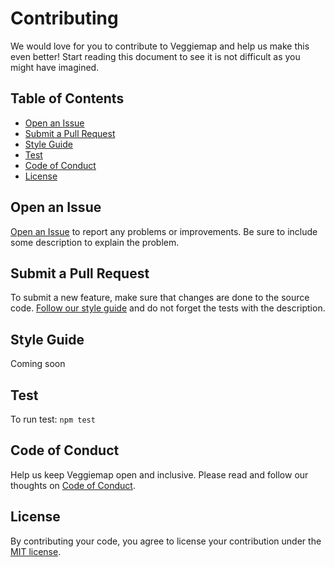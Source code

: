 # Contributing

We would love for you to contribute to Veggiemap and help us make this even better! Start reading this document to see it is not difficult as you might have imagined.


## Table of Contents

- [Open an Issue](#open-an-issue)
- [Submit a Pull Request](#submit-a-pull-request)
- [Style Guide](#style-guide)
- [Test](#test)
- [Code of Conduct](#code-of-conduct)
- [License](#license)


## Open an Issue

[Open an Issue](https://github.com/starkland/veggiemap/issues/new) to report any problems or improvements. Be sure to include some description to explain the problem.


## Submit a Pull Request

To submit a new feature, make sure that changes are done to the source code. [Follow our style guide](https://github.com/starkland/veggiemap/blob/master/.github/contributing.md#style-guide) and do not forget the tests with the description.


## Style Guide

Coming soon

## Test

To run test: `npm test`

## Code of Conduct

Help us keep Veggiemap open and inclusive. Please read and follow our thoughts on [Code of Conduct](http://confcodeofconduct.com/).

## License

By contributing your code, you agree to license your contribution under the [MIT license](https://github.com/starkland/veggiemap#license).